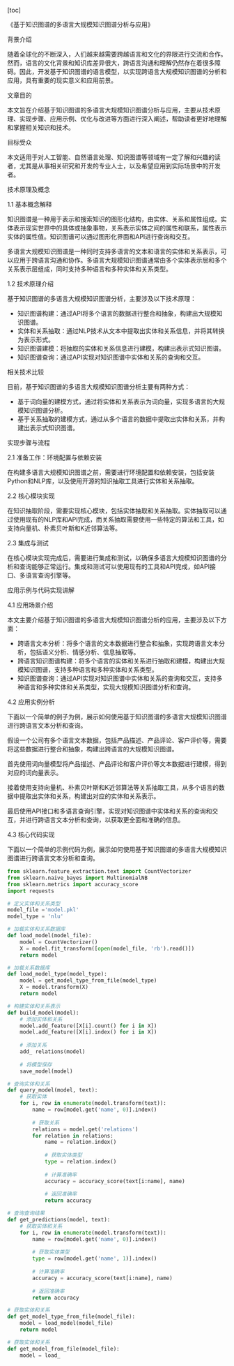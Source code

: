 
[toc]                    
                
                
《基于知识图谱的多语言大规模知识图谱分析与应用》

背景介绍

随着全球化的不断深入，人们越来越需要跨越语言和文化的界限进行交流和合作。然而，语言的文化背景和知识库差异很大，跨语言沟通和理解仍然存在着很多障碍。因此，开发基于知识图谱的语言模型，以实现跨语言大规模知识图谱的分析和应用，具有重要的现实意义和应用前景。

文章目的

本文旨在介绍基于知识图谱的多语言大规模知识图谱分析与应用，主要从技术原理、实现步骤、应用示例、优化与改进等方面进行深入阐述，帮助读者更好地理解和掌握相关知识和技术。

目标受众

本文适用于对人工智能、自然语言处理、知识图谱等领域有一定了解和兴趣的读者，尤其是从事相关研究和开发的专业人士，以及希望应用到实际场景中的开发者。

技术原理及概念

1.1 基本概念解释

知识图谱是一种用于表示和搜索知识的图形化结构，由实体、关系和属性组成。实体表示现实世界中的具体或抽象事物，关系表示实体之间的属性和联系，属性表示实体的属性值。知识图谱可以通过图形化界面和API进行查询和交互。

多语言大规模知识图谱是一种同时支持多语言的文本和语言的实体和关系表示，可以应用于跨语言沟通和协作。多语言大规模知识图谱通常由多个实体表示层和多个关系表示层组成，同时支持多种语言和多种实体和关系类型。

1.2 技术原理介绍

基于知识图谱的多语言大规模知识图谱分析，主要涉及以下技术原理：

- 知识图谱构建：通过API将多个语言的数据进行整合和抽象，构建出大规模知识图谱。
- 实体和关系抽取：通过NLP技术从文本中提取出实体和关系信息，并将其转换为表示形式。
- 知识图谱建模：将抽取的实体和关系信息进行建模，构建出表示式知识图谱。
- 知识图谱查询：通过API实现对知识图谱中实体和关系的查询和交互。

相关技术比较

目前，基于知识图谱的多语言大规模知识图谱分析主要有两种方式：

- 基于词向量的建模方式，通过将实体和关系表示为词向量，实现多语言的大规模知识图谱分析。
- 基于关系抽取的建模方式，通过从多个语言的数据中提取出实体和关系，并构建出表示式知识图谱。

实现步骤与流程

2.1 准备工作：环境配置与依赖安装

在构建多语言大规模知识图谱之前，需要进行环境配置和依赖安装，包括安装Python和NLP库，以及使用开源的知识抽取工具进行实体和关系抽取。

2.2 核心模块实现

在知识抽取阶段，需要实现核心模块，包括实体抽取和关系抽取。实体抽取可以通过使用现有的NLP库和API完成，而关系抽取需要使用一些特定的算法和工具，如支持向量机、朴素贝叶斯和K近邻算法等。

2.3 集成与测试

在核心模块实现完成后，需要进行集成和测试，以确保多语言大规模知识图谱的分析和查询能够正常运行。集成和测试可以使用现有的工具和API完成，如API接口、多语言查询引擎等。

应用示例与代码实现讲解

4.1 应用场景介绍

本文主要介绍基于知识图谱的多语言大规模知识图谱分析的应用，主要涉及以下方面：

- 跨语言文本分析：将多个语言的文本数据进行整合和抽象，实现跨语言文本分析，包括语义分析、情感分析、信息抽取等。
- 跨语言知识图谱构建：将多个语言的实体和关系进行抽取和建模，构建出大规模知识图谱，支持多种语言和多种实体和关系类型。
- 知识图谱查询：通过API实现对知识图谱中实体和关系的查询和交互，支持多种语言和多种实体和关系类型，实现大规模知识图谱分析和查询。

4.2 应用实例分析

下面以一个简单的例子为例，展示如何使用基于知识图谱的多语言大规模知识图谱进行跨语言文本分析和查询。

假设一个公司有多个语言文本数据，包括产品描述、产品评论、客户评价等，需要将这些数据进行整合和抽象，构建出跨语言的大规模知识图谱。

首先使用词向量模型将产品描述、产品评论和客户评价等文本数据进行建模，得到对应的词向量表示。

接着使用支持向量机、朴素贝叶斯和K近邻算法等关系抽取工具，从多个语言的数据中提取出实体和关系，构建出对应的实体和关系表示。

最后使用API接口和多语言查询引擎，实现对知识图谱中实体和关系的查询和交互，并进行跨语言文本分析和查询，以获取更全面和准确的信息。

4.3 核心代码实现

下面以一个简单的示例代码为例，展示如何使用基于知识图谱的多语言大规模知识图谱进行跨语言文本分析和查询。

```python
from sklearn.feature_extraction.text import CountVectorizer
from sklearn.naive_bayes import MultinomialNB
from sklearn.metrics import accuracy_score
import requests

# 定义实体和关系类型
model_file ='model.pkl'
model_type = 'nlu'

# 加载实体和关系数据库
def load_model(model_file):
    model = CountVectorizer()
    X = model.fit_transform([open(model_file, 'rb').read()])
    return model

# 加载关系数据库
def load_model_type(model_type):
    model = get_model_type_from_file(model_type)
    X = model.transform(X)
    return model

# 构建实体和关系表示
def build_model(model):
    # 添加实体和关系
    model.add_feature([X[i].count() for i in X])
    model.add_feature([X[i].index() for i in X])
    
    # 添加关系
    add_ relations(model)
    
    # 将模型保存
    save_model(model)

# 查询实体和关系
def query_model(model, text):
    # 获取实体
    for i, row in enumerate(model.transform(text)):
        name = row[model.get('name', 0)].index()
        
        # 获取关系
        relations = model.get('relations')
        for relation in relations:
            name = relation.index()
            
            # 获取实体类型
            type = relation.index()
            
            # 计算准确率
            accuracy = accuracy_score(text[i:name], name)
            
            # 返回准确率
            return accuracy

# 查询查询结果
def get_predictions(model, text):
    # 获取实体和关系
    for i, row in enumerate(model.transform(text)):
        name = row[model.get('name', 0)].index()
        
        # 获取实体类型
        type = row[model.get('name', 1)].index()
        
        # 计算准确率
        accuracy = accuracy_score(text[i:name], name)
        
        # 返回准确率
        return accuracy

# 获取实体和关系
def get_model_type_from_file(model_file):
    model = load_model(model_file)
    return model

# 获取实体和关系
def get_model_from_file(model_file):
    model = load_

